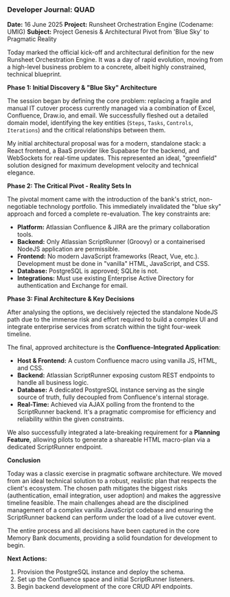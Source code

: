 ### Developer Journal: QUAD
**Date:** 16 June 2025
**Project:** Runsheet Orchestration Engine (Codename: UMIG)
**Subject:** Project Genesis & Architectural Pivot from 'Blue Sky' to Pragmatic Reality

Today marked the official kick-off and architectural definition for the new Runsheet Orchestration Engine. It was a day of rapid evolution, moving from a high-level business problem to a concrete, albeit highly constrained, technical blueprint.

**Phase 1: Initial Discovery & "Blue Sky" Architecture**

The session began by defining the core problem: replacing a fragile and manual IT cutover process currently managed via a combination of Excel, Confluence, Draw.io, and email. We successfully fleshed out a detailed domain model, identifying the key entities (`Steps`, `Tasks`, `Controls`, `Iterations`) and the critical relationships between them.

My initial architectural proposal was for a modern, standalone stack: a React frontend, a BaaS provider like Supabase for the backend, and WebSockets for real-time updates. This represented an ideal, "greenfield" solution designed for maximum development velocity and technical elegance.

**Phase 2: The Critical Pivot - Reality Sets In**

The pivotal moment came with the introduction of the bank's strict, non-negotiable technology portfolio. This immediately invalidated the "blue sky" approach and forced a complete re-evaluation. The key constraints are:

* **Platform:** Atlassian Confluence & JIRA are the primary collaboration tools.
* **Backend:** Only Atlassian ScriptRunner (Groovy) or a containerised NodeJS application are permissible.
* **Frontend:** No modern JavaScript frameworks (React, Vue, etc.). Development must be done in "vanilla" HTML, JavaScript, and CSS.
* **Database:** PostgreSQL is approved; SQLite is not.
* **Integrations:** Must use existing Enterprise Active Directory for authentication and Exchange for email.

**Phase 3: Final Architecture & Key Decisions**

After analysing the options, we decisively rejected the standalone NodeJS path due to the immense risk and effort required to build a complex UI and integrate enterprise services from scratch within the tight four-week timeline.

The final, approved architecture is the **Confluence-Integrated Application**:

* **Host & Frontend:** A custom Confluence macro using vanilla JS, HTML, and CSS.
* **Backend:** Atlassian ScriptRunner exposing custom REST endpoints to handle all business logic.
* **Database:** A dedicated PostgreSQL instance serving as the single source of truth, fully decoupled from Confluence's internal storage.
* **Real-Time:** Achieved via AJAX polling from the frontend to the ScriptRunner backend. It's a pragmatic compromise for efficiency and reliability within the given constraints.

We also successfully integrated a late-breaking requirement for a **Planning Feature**, allowing pilots to generate a shareable HTML macro-plan via a dedicated ScriptRunner endpoint.

**Conclusion**

Today was a classic exercise in pragmatic software architecture. We moved from an ideal technical solution to a robust, realistic plan that respects the client's ecosystem. The chosen path mitigates the biggest risks (authentication, email integration, user adoption) and makes the aggressive timeline feasible. The main challenges ahead are the disciplined management of a complex vanilla JavaScript codebase and ensuring the ScriptRunner backend can perform under the load of a live cutover event.

The entire process and all decisions have been captured in the core Memory Bank documents, providing a solid foundation for development to begin.

**Next Actions:**
1. Provision the PostgreSQL instance and deploy the schema.
2. Set up the Confluence space and initial ScriptRunner listeners.
3. Begin backend development of the core CRUD API endpoints.
